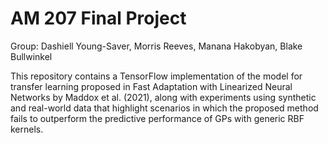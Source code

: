 # AM 207 Final Project

Group: Dashiell Young-Saver, Morris Reeves, Manana Hakobyan, Blake Bullwinkel

This repository contains a TensorFlow implementation of the model for transfer learning proposed in Fast Adaptation with Linearized Neural Networks by Maddox et al. (2021), along with experiments using synthetic and real-world data that highlight scenarios in which the proposed method fails to outperform the predictive performance of GPs with generic RBF kernels. 
